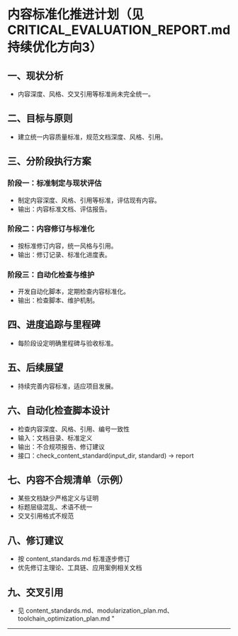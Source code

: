 ﻿# 内容标准化推进计划（见CRITICAL_EVALUATION_REPORT.md 持续优化方向3）

## 一、现状分析

- 内容深度、风格、交叉引用等标准尚未完全统一。

## 二、目标与原则

- 建立统一内容质量标准，规范文档深度、风格、引用。

## 三、分阶段执行方案

### 阶段一：标准制定与现状评估

- 制定内容深度、风格、引用等标准，评估现有内容。
- 输出：内容标准文档、评估报告。

### 阶段二：内容修订与标准化

- 按标准修订内容，统一风格与引用。
- 输出：修订记录、标准化进度表。

### 阶段三：自动化检查与维护

- 开发自动化脚本，定期检查内容标准化。
- 输出：检查脚本、维护机制。

## 四、进度追踪与里程碑

- 每阶段设定明确里程碑与验收标准。

## 五、后续展望

- 持续完善内容标准，适应项目发展。

## 六、自动化检查脚本设计

- 检查内容深度、风格、引用、编号一致性
- 输入：文档目录、标准定义
- 输出：不合规项报告、修订建议
- 接口：check_content_standard(input_dir, standard) -> report

## 七、内容不合规清单（示例）

- 某些文档缺少严格定义与证明
- 标题层级混乱、术语不统一
- 交叉引用格式不规范

## 八、修订建议

- 按 content_standards.md 标准逐步修订
- 优先修订主理论、工具链、应用案例相关文档

## 九、交叉引用

- 见 content_standards.md、modularization_plan.md、toolchain_optimization_plan.md
"

---
